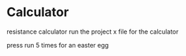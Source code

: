# Calculator
resistance calculator
 run the project x file for the calculator
 
 press run 5 times for an easter egg
